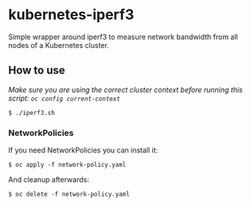 # kubernetes-iperf3
Simple wrapper around iperf3 to measure network bandwidth from all nodes of a Kubernetes cluster.

## How to use
*Make sure you are using the correct cluster context before running this script: `oc config current-context`*
```
$ ./iperf3.sh
```

### NetworkPolicies
If you need NetworkPolicies you can install it:

```
$ oc apply -f network-policy.yaml
```

And cleanup afterwards:
```
$ oc delete -f network-policy.yaml
```

